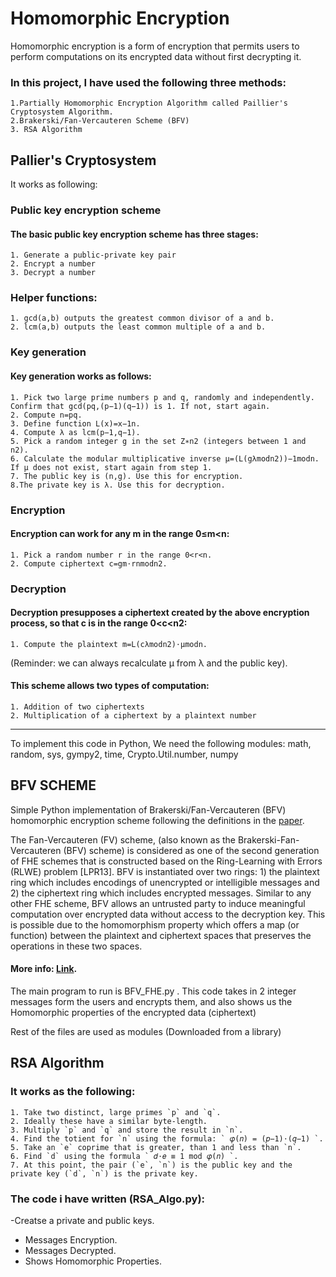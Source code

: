 # Homomorphic Encryption
Homomorphic encryption is a form of encryption that permits users to perform computations on its encrypted data without first decrypting it.
### In this project, I have used the following three methods:
    1.Partially Homomorphic Encryption Algorithm called Paillier's Cryptosystem Algorithm.
    2.Brakerski/Fan-Vercauteren Scheme (BFV) 
    3. RSA Algorithm

## Pallier's Cryptosystem
It works as following:

### Public key encryption scheme
#### The basic public key encryption scheme has three stages:
    1. Generate a public-private key pair
    2. Encrypt a number
    3. Decrypt a number

### Helper functions:
    1. gcd(a,b) outputs the greatest common divisor of a and b.
    2. lcm(a,b) outputs the least common multiple of a and b.

### Key generation
#### Key generation works as follows:
    1. Pick two large prime numbers p and q, randomly and independently. Confirm that gcd(pq,(p−1)(q−1)) is 1. If not, start again.
    2. Compute n=pq.
    3. Define function L(x)=x−1n.
    4. Compute λ as lcm(p−1,q−1).
    5. Pick a random integer g in the set Z∗n2 (integers between 1 and n2).
    6. Calculate the modular multiplicative inverse μ=(L(gλmodn2))−1modn. If μ does not exist, start again from step 1.
    7. The public key is (n,g). Use this for encryption.
    8.The private key is λ. Use this for decryption.

### Encryption
#### Encryption can work for any m in the range 0≤m<n:
    1. Pick a random number r in the range 0<r<n.
    2. Compute ciphertext c=gm⋅rnmodn2.
    
### Decryption
#### Decryption presupposes a ciphertext created by the above encryption process, so that c is in the range 0<c<n2:
    1. Compute the plaintext m=L(cλmodn2)⋅μmodn. 
(Reminder: we can always recalculate μ from λ and the public key).

#### This scheme allows two types of computation:
    1. Addition of two ciphertexts
    2. Multiplication of a ciphertext by a plaintext number

_______________________________

To implement this code in Python, We need the following modules:
math, random, sys, gympy2, time, Crypto.Util.number, numpy



## BFV SCHEME
Simple Python implementation of Brakerski/Fan-Vercauteren (BFV) homomorphic encryption scheme following the definitions in the [paper](https://eprint.iacr.org/2012/144.pdf).

The Fan-Vercauteren (FV) scheme, (also known as the Brakerski-Fan-Vercauteren (BFV) scheme) is considered as one of the second generation of FHE schemes that is constructed based on the Ring-Learning with Errors (RLWE) problem [LPR13]. BFV is instantiated over two rings: 1) the plaintext ring which includes encodings of unencrypted or intelligible messages and 2) the ciphertext ring which includes encrypted messages. Similar to any other FHE scheme, BFV allows an untrusted party to induce meaningful computation over encrypted data without access to the decryption key. This is possible due to the homomorphism property which offers a map (or function) between the plaintext and ciphertext spaces that preserves the operations in these two spaces.

#### More info: [Link](https://inferati.com/blog/fhe-schemes-bfv).

The main program to run is BFV_FHE.py .
This code takes in 2 integer messages form the users and encrypts them, and also shows us the Homomorphic properties of the encrypted data (ciphertext)

 Rest of the files are used as modules (Downloaded from a library)
 
 ## RSA Algorithm
 ### It works as the following:
    1. Take two distinct, large primes `p` and `q`.
    2. Ideally these have a similar byte-length.
    3. Multiply `p` and `q` and store the result in `n`.
    4. Find the totient for `n` using the formula: ` 𝜑(𝑛) = (𝑝−1)⋅(𝑞−1) `.
    5. Take an `e` coprime that is greater, than 1 and less than `n`.
    6. Find `d` using the formula ` 𝑑⋅𝑒 ≡ 1 mod 𝜑(𝑛) `.
    7. At this point, the pair (`e`, `n`) is the public key and the private key (`d`, `n`) is the private key.
  
  ### The code i have written (RSA_Algo.py):
 -Creatse a private and public keys.
- Messages Encryption.
- Messages Decrypted.
- Shows Homomorphic Properties.




